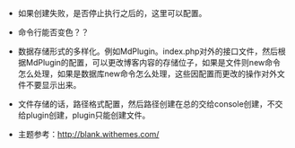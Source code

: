- 如果创建失败，是否停止执行之后的，这里可以配置。
- 命令行能否变色？？
- 数据存储形式的多样化。例如MdPlugin。index.php对外的接口文件，然后根据MdPlugin的配置，可以更改博客内容的存储位子，如果是文件则new命令怎么处理，如果是数据库new命令怎么处理，这些因配置而更改的操作对外文件不要显示出来。
- 文件存储的话，路径格式配置，然后路径创建在总的交给console创建，不交给plugin创建，plugin只能创建文件。

- 主题参考：http://blank.withemes.com/
